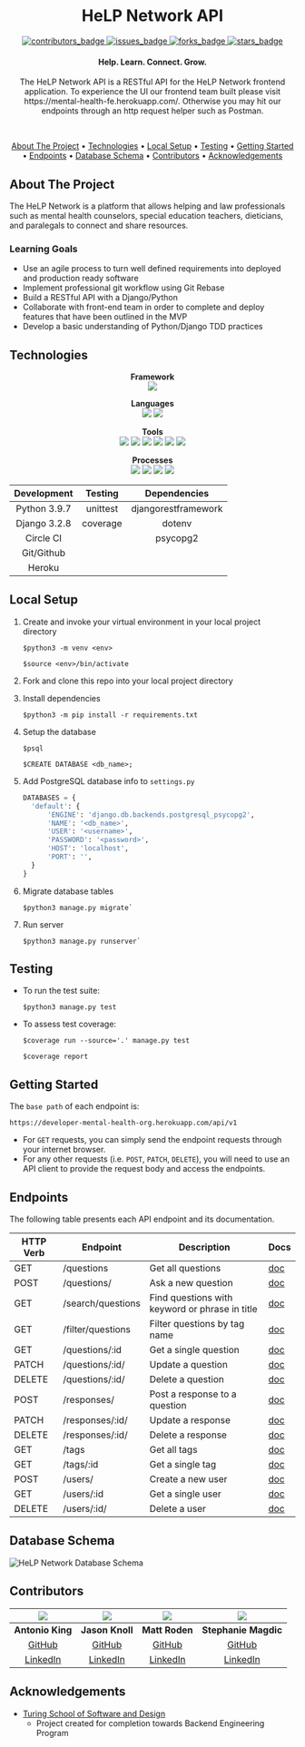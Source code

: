 <h1 align="center">HeLP Network API</h1>

<p align="center">
  <a href="https://github.com/marlitas/rails_engine/graphs/contributors">
    <img src="https://img.shields.io/github/contributors/mental-health-org/mental_health_be?style=for-the-badge" alt="contributors_badge">
  </a>
  <a href="https://github.com/marlitas/rails_engine/issues">
    <img src="https://img.shields.io/github/issues/mental-health-org/mental_health_be?style=for-the-badge" alt="issues_badge">
  </a>
  <a href="https://github.com/marlitas/rails_engine/network/members">
    <img src="https://img.shields.io/github/forks/mental-health-org/mental_health_be?style=for-the-badge" alt="forks_badge">
  </a>
  <a href="https://github.com/marlitas/rails_engine/stargazers">
    <img src="https://img.shields.io/github/stars/mental-health-org/mental_health_be?style=for-the-badge" alt="stars_badge">
  </a>
</p>

<h4 align="center">Help. Learn. Connect. Grow.</h4>

<p align="center">
The HeLP Network API is a RESTful API for the HeLP Network frontend application. To experience the UI our frontend team built please visit https://mental-health-fe.herokuapp.com/. Otherwise you may hit our endpoints through an http request helper such as Postman.
</p><br>

<p align="center">
  <a href="#about-the-project">About The Project</a> •
  <a href="#technologies">Technologies</a> •
  <a href="#local-setup">Local Setup</a> •
  <a href="#testing">Testing</a> •
  <a href="#getting-started">Getting Started</a> •
  <a href="#endpoints">Endpoints</a> •
  <a href="#database-schema">Database Schema</a> •
  <a href="#contributors">Contributors</a> •
  <a href="#acknowledgements">Acknowledgements</a>
</p>


## About The Project

The HeLP Network is a platform that allows helping and law professionals such as mental health counselors, special education teachers, dieticians, and paralegals to connect and share resources.

### Learning Goals

* Use an agile process to turn well defined requirements into deployed and production ready software
* Implement professional git workflow using Git Rebase
* Build a RESTful API with a Django/Python
* Collaborate with front-end team in order to complete and deploy features that have been outlined in the MVP
* Develop a basic understanding of Python/Django TDD practices


## Technologies

<p align="center">
  <b>Framework</b><br>
  <img src="https://img.shields.io/badge/Django-092E20?style=for-the-badge&logo=django&logoColor=white" />
</p>

<p align="center">
  <b>Languages</b><br>
  <img src="https://img.shields.io/badge/Python-14354C?style=for-the-badge&logo=python&logoColor=white" />
  <img src="https://img.shields.io/badge/SQL-4169E1.svg?style=for-the-badge&logo=SQL&logoColor=white" />
</p>

<p align="center">
  <b>Tools</b><br>
  <img src="https://img.shields.io/badge/Atom-66595C.svg?&style=for-the-badge&logo=atom&logoColor=white" />  
  <img src="https://img.shields.io/badge/git-F05032.svg?&style=for-the-badge&logo=git&logoColor=white" />
  <img src="https://img.shields.io/badge/GitHub-181717.svg?&style=for-the-badge&logo=github&logoColor=white" />
  <img src="https://img.shields.io/badge/Heroku-430098.svg?&style=for-the-badge&logo=heroku&logoColor=white" />
  <img src="https://img.shields.io/badge/PostgreSQL-4169E1.svg?&style=for-the-badge&logo=postgresql&logoColor=white" />
  <img src="https://img.shields.io/badge/Slack-4A154B?style=for-the-badge&logo=slack&logoColor=white" />
</p>

<p align="center">
  <b>Processes</b><br>
  <img src="https://img.shields.io/badge/OOP-b81818.svg?&style=for-the-badge&logo=OOP&logoColor=white" />
  <img src="https://img.shields.io/badge/TDD-b87818.svg?&style=for-the-badge&logo=TDD&logoColor=white" />
  <img src="https://img.shields.io/badge/MVC-b8b018.svg?&style=for-the-badge&logo=MVC&logoColor=white" />
  <img src="https://img.shields.io/badge/REST-33b818.svg?&style=for-the-badge&logo=REST&logoColor=white" />  
</p>

<center>

| Development | Testing       | Dependencies          |
|:-----------:|:-------------:|:---------------------:|
| Python 3.9.7| unittest      | djangorestframework   |
| Django 3.2.8| coverage      | dotenv                |
| Circle CI   |               | psycopg2              |
| Git/Github  |               |                       |
| Heroku      |               |                       |

</center>


## Local Setup

1. Create and invoke your virtual environment in your local project directory
   ```
   $python3 -m venv <env>

   $source <env>/bin/activate
   ```

2. Fork and clone this repo into your local project directory

4. Install dependencies
   ```
   $python3 -m pip install -r requirements.txt
   ```

5. Setup the database
   ```
   $psql

   $CREATE DATABASE <db_name>;
   ```

6. Add PostgreSQL database info to `settings.py`
   ```py
   DATABASES = {
     'default': {
         'ENGINE': 'django.db.backends.postgresql_psycopg2',
         'NAME': '<db_name>',
         'USER': '<username>',
         'PASSWORD': '<password>',
         'HOST': 'localhost',
         'PORT': '',
     }
   }
   ```

7. Migrate database tables
   ```
   $python3 manage.py migrate`
   ```

8. Run server
   ```
   $python3 manage.py runserver`
   ```

## Testing

- To run the test suite:
  ```
  $python3 manage.py test
  ```

- To assess test coverage:
  ```
  $coverage run --source='.' manage.py test

  $coverage report
  ```

## Getting Started

The `base path` of each endpoint is:

```
https://developer-mental-health-org.herokuapp.com/api/v1
```

- For `GET` requests, you can simply send the endpoint requests through your internet browser.  
- For any other requests (i.e. `POST`, `PATCH`, `DELETE`), you will need to use an API client to provide the request body and access the endpoints.

## Endpoints

The following table presents each API endpoint and its documentation.  

HTTP Verb | Endpoint          | Description                                    | Docs
----------|-------------------|------------------------------------------------|------
GET       | /questions        | Get all questions                              | [doc](./docs/questions_endpoint.md)
POST      | /questions/       | Ask a new question                             | [doc](./docs/questions_endpoint.md)
GET       | /search/questions | Find questions with keyword or phrase in title | [doc](./docs/questions_endpoint.md)
GET       | /filter/questions | Filter questions by tag name                   | [doc](./docs/questions_endpoint.md)
GET       | /questions/:id    | Get a single question                          | [doc](./docs/questions_endpoint.md)
PATCH     | /questions/:id/   | Update a question                              | [doc](./docs/questions_endpoint.md)
DELETE    | /questions/:id/   | Delete a question                              | [doc](./docs/questions_endpoint.md)
POST      | /responses/       | Post a response to a question                  | [doc](./docs/responses_endpoint.md)
PATCH     | /responses/:id/   | Update a response                              | [doc](./docs/responses_endpoint.md)
DELETE    | /responses/:id/   | Delete a response                              | [doc](./docs/responses_endpoint.md)
GET       | /tags             | Get all tags                                   | [doc](./docs/tags_endpoint.md)
GET       | /tags/:id         | Get a single tag                               | [doc](./docs/tags_endpoint.md)
POST      | /users/           | Create a new user                              | [doc](./docs/users_endpoint.md)
GET       | /users/:id        | Get a single user                              | [doc](./docs/users_endpoint.md)
DELETE    | /users/:id/       | Delete a user                                  | [doc](./docs/users_endpoint.md)


## Database Schema
![HeLP Network Database Schema](https://dm2301files.storage.live.com/y4m1sp7aOYQsBT1AbCAFoMqSoSOVQ3RExsRJEZs_r2gTp9lbzscbDiwKLijbLms62nBFv8uycL7OL4rCOyVZKGKZ0-aDvx3tXz5B-3b2K3PqoP_O5jA6MN6emeEtw_oIQnau6XwhP07jdiMgfQhXxeSqtV2H7JCiCBjbQQXJiCFf6gQmMgwiz0ZpFYIpsRXs2sv?width=1145&height=772&cropmode=none)


## Contributors

<center>

![](https://avatars.githubusercontent.com/u/81713591?s=150)  | ![](https://avatars.githubusercontent.com/u/78898641?s=150) | ![](https://avatars.githubusercontent.com/u/77070949?s=150) | ![](https://avatars.githubusercontent.com/u/60903966?s=150)
 :--:    |  :--:   | :--:    |  :--:
 **Antonio King** | **Jason Knoll** | **Matt Roden** | **Stephanie Magdic**
 [GitHub](https://github.com/antoniojking)  | [GitHub](https://github.com/JasonPKnoll) | [GitHub](https://github.com/Matt-Roden) | [GitHub](https://github.com/stephaniemagdic)
 [LinkedIn](https://www.linkedin.com/in/antoniojking/)| [LinkedIn](https://www.linkedin.com/in/jason-p-knoll/) | [LinkedIn](https://www.linkedin.com/in/matt-roden-35bb3413b/) | [LinkedIn](https://www.linkedin.com/in/stephaniemagdic/)

</center>

## Acknowledgements

* [Turing School of Software and Design](https://turing.edu/)
  - Project created for completion towards Backend Engineering Program

